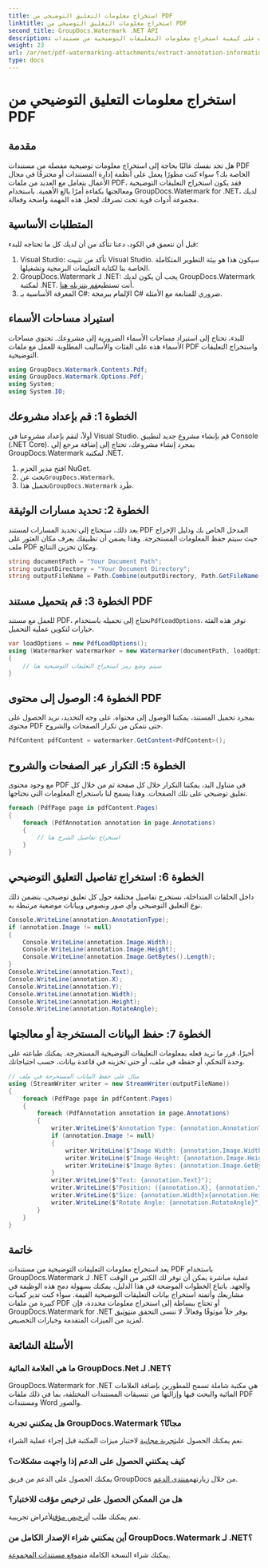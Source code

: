 ```yaml
---
title: استخراج معلومات التعليق التوضيحي من PDF
linktitle: استخراج معلومات التعليق التوضيحي من PDF
second_title: GroupDocs.Watermark .NET API
description: تعرف على كيفية استخراج معلومات التعليقات التوضيحية من مستندات PDF باستخدام GroupDocs.Watermark لـ .NET في هذا الدليل المفصل خطوة بخطوة.
weight: 23
url: /ar/net/pdf-watermarking-attachments/extract-annotation-information-pdf/
type: docs
---
```

# استخراج معلومات التعليق التوضيحي من PDF

## مقدمة
هل تجد نفسك غالبًا بحاجة إلى استخراج معلومات توضيحية مفصلة من مستندات PDF الخاصة بك؟ سواء كنت مطورًا يعمل على أنظمة إدارة المستندات أو محترفًا في مجال الأعمال يتعامل مع العديد من ملفات PDF، فقد يكون استخراج التعليقات التوضيحية ومعالجتها بكفاءة أمرًا بالغ الأهمية. باستخدام GroupDocs.Watermark for .NET، لديك مجموعة أدوات قوية تحت تصرفك لجعل هذه المهمة واضحة وفعالة.
## المتطلبات الأساسية
قبل أن نتعمق في الكود، دعنا نتأكد من أن لديك كل ما تحتاجه للبدء:
1. Visual Studio: تأكد من تثبيت Visual Studio. سيكون هذا هو بيئة التطوير المتكاملة الخاصة بنا لكتابة التعليمات البرمجية وتشغيلها.
2.  GroupDocs.Watermark لـ .NET: يجب أن يكون لديك GroupDocs.Watermark لمكتبة .NET. أنت تستطيع[قم بتنزيله هنا](https://releases.groupdocs.com/Watermark/net/).
3. المعرفة الأساسية بـ C#: الإلمام ببرمجة C# ضروري للمتابعة مع الأمثلة.
## استيراد مساحات الأسماء
للبدء، تحتاج إلى استيراد مساحات الأسماء الضرورية إلى مشروعك. تحتوي مساحات الأسماء هذه على الفئات والأساليب المطلوبة للعمل مع ملفات PDF واستخراج التعليقات التوضيحية.
```csharp
using GroupDocs.Watermark.Contents.Pdf;
using GroupDocs.Watermark.Options.Pdf;
using System;
using System.IO;
```
## الخطوة 1: قم بإعداد مشروعك
أولاً، لنقم بإعداد مشروعنا في Visual Studio. قم بإنشاء مشروع جديد لتطبيق Console (.NET Core). بمجرد إنشاء مشروعك، تحتاج إلى إضافة مرجع إلى GroupDocs.Watermark لمكتبة .NET.
1. افتح مدير الحزم NuGet.
2.  بحث عن`GroupDocs.Watermark`.
3.  تحميل هذا`GroupDocs.Watermark` طَرد.
## الخطوة 2: تحديد مسارات الوثيقة
بعد ذلك، ستحتاج إلى تحديد المسارات لمستند PDF المدخل الخاص بك ودليل الإخراج حيث سيتم حفظ المعلومات المستخرجة. وهذا يضمن أن تطبيقك يعرف مكان العثور على ملف PDF ومكان تخزين النتائج.
```csharp
string documentPath = "Your Document Path";
string outputDirectory = "Your Document Directory";
string outputFileName = Path.Combine(outputDirectory, Path.GetFileName(documentPath));
```
## الخطوة 3: قم بتحميل مستند PDF
 للعمل مع مستند PDF، نحتاج إلى تحميله باستخدام`PdfLoadOptions`. توفر هذه الفئة خيارات لتكوين عملية التحميل.
```csharp
var loadOptions = new PdfLoadOptions();
using (Watermarker watermarker = new Watermarker(documentPath, loadOptions))
{
    // سيتم وضع رمز استخراج التعليقات التوضيحية هنا
}
```
## الخطوة 4: الوصول إلى محتوى PDF
بمجرد تحميل المستند، يمكننا الوصول إلى محتواه. على وجه التحديد، نريد الحصول على محتوى PDF حتى نتمكن من تكرار الصفحات والشروح.
```csharp
PdfContent pdfContent = watermarker.GetContent<PdfContent>();
```
## الخطوة 5: التكرار عبر الصفحات والشروح
مع وجود محتوى PDF في متناول اليد، يمكننا التكرار خلال كل صفحة ثم من خلال كل تعليق توضيحي على تلك الصفحات. وهذا يسمح لنا باستخراج المعلومات التي نحتاجها.
```csharp
foreach (PdfPage page in pdfContent.Pages)
{
    foreach (PdfAnnotation annotation in page.Annotations)
    {
        // استخراج تفاصيل الشرح هنا
    }
}
```
## الخطوة 6: استخراج تفاصيل التعليق التوضيحي
داخل الحلقات المتداخلة، نستخرج تفاصيل مختلفة حول كل تعليق توضيحي. يتضمن ذلك نوع التعليق التوضيحي وأي صور ونصوص وبيانات موضعية مرتبطة به.
```csharp
Console.WriteLine(annotation.AnnotationType);
if (annotation.Image != null)
{
    Console.WriteLine(annotation.Image.Width);
    Console.WriteLine(annotation.Image.Height);
    Console.WriteLine(annotation.Image.GetBytes().Length);
}
Console.WriteLine(annotation.Text);
Console.WriteLine(annotation.X);
Console.WriteLine(annotation.Y);
Console.WriteLine(annotation.Width);
Console.WriteLine(annotation.Height);
Console.WriteLine(annotation.RotateAngle);
```
## الخطوة 7: حفظ البيانات المستخرجة أو معالجتها
أخيرًا، قرر ما تريد فعله بمعلومات التعليقات التوضيحية المستخرجة. يمكنك طباعته على وحدة التحكم، أو حفظه في ملف، أو حتى تخزينه في قاعدة بيانات، حسب احتياجاتك.
```csharp
// مثال على حفظ البيانات المستخرجة في ملف
using (StreamWriter writer = new StreamWriter(outputFileName))
{
    foreach (PdfPage page in pdfContent.Pages)
    {
        foreach (PdfAnnotation annotation in page.Annotations)
        {
            writer.WriteLine($"Annotation Type: {annotation.AnnotationType}");
            if (annotation.Image != null)
            {
                writer.WriteLine($"Image Width: {annotation.Image.Width}");
                writer.WriteLine($"Image Height: {annotation.Image.Height}");
                writer.WriteLine($"Image Bytes: {annotation.Image.GetBytes().Length}");
            }
            writer.WriteLine($"Text: {annotation.Text}");
            writer.WriteLine($"Position: ({annotation.X}, {annotation.Y})");
            writer.WriteLine($"Size: {annotation.Width}x{annotation.Height}");
            writer.WriteLine($"Rotate Angle: {annotation.RotateAngle}");
        }
    }
}
```
## خاتمة
يعد استخراج معلومات التعليقات التوضيحية من مستندات PDF باستخدام GroupDocs.Watermark لـ .NET عملية مباشرة يمكن أن توفر لك الكثير من الوقت والجهد. باتباع الخطوات الموضحة في هذا الدليل، يمكنك بسهولة دمج هذه الوظيفة في مشاريعك وأتمتة استخراج بيانات التعليقات التوضيحية القيمة.
 سواء كنت تدير كميات كبيرة من ملفات PDF أو تحتاج ببساطة إلى استخراج معلومات محددة، فإن GroupDocs.Watermark for .NET يوفر حلاً موثوقًا وفعالاً. لا تنسى التحقق من[توثيق](https://tutorials.groupdocs.com/Watermark/net/) لمزيد من الميزات المتقدمة وخيارات التخصيص.
## الأسئلة الشائعة
### ما هي العلامة المائية GroupDocs.Net لـ .NET؟
GroupDocs.Watermark for .NET هي مكتبة شاملة تسمح للمطورين بإضافة العلامات المائية والبحث فيها وإزالتها من تنسيقات المستندات المختلفة، بما في ذلك ملفات PDF ومستندات Word والصور.
### هل يمكنني تجربة GroupDocs.Watermark مجانًا؟
 نعم يمكنك الحصول على[تجربة مجانية](https://releases.groupdocs.com/) لاختبار ميزات المكتبة قبل إجراء عملية الشراء.
### كيف يمكنني الحصول على الدعم إذا واجهت مشكلات؟
 يمكنك الحصول على الدعم من فريق GroupDocs من خلال زيارتهم[منتدى الدعم](https://forum.groupdocs.com/c/watermark/19).
### هل من الممكن الحصول على ترخيص مؤقت للاختبار؟
 نعم يمكنك طلب أ[ترخيص مؤقت](https://purchase.groupdocs.com/temporary-license/)لأغراض تجريبية.
### أين يمكنني شراء الإصدار الكامل من GroupDocs.Watermark لـ .NET؟
 يمكنك شراء النسخة الكاملة من[موقع مستندات المجموعة](https://purchase.groupdocs.com/buy).